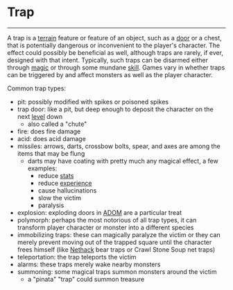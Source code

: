 # Trap

---

A trap is a [terrain](terrain.md) feature or feature of an object, such as a [door](door.md) or a chest, that is potentially dangerous or inconvenient to the player's character. The effect could possibly be beneficial as well, although traps are rarely, if ever, designed with that intent. Typically, such traps can be disarmed either through [magic](magic.md) or through some mundane [skill](skill.md). Games vary in whether traps can be triggered by and affect monsters as well as the player character.

Common trap types:

- pit: possibly modified with spikes or poisoned spikes
- trap door: like a pit, but deep enough to deposit the character on the next [level](level.md) down
  - also called a "chute"
- fire: does fire damage
- acid: does acid damage
- missiles: arrows, darts, crossbow bolts, spear, and axes are among the items that may be flung
  - darts may have coating with pretty much any magical effect, a few examples:
    - reduce [stats](stat.md)
    - reduce [experience](experience.md)
    - cause hallucinations
    - slow the victim
    - paralysis
- explosion: exploding doors in [ADOM](adom.md) are a particular treat
- polymorph: perhaps the most notorious of all trap types, it can transform player character or monster into a different species
- immobilizing traps: these can magically paralyze the victim or they can merely prevent moving out of the trapped square until the character frees himself (like [Nethack](nethack.md) bear traps or Crawl Stone Soup net traps)
- teleportation: the trap teleports the victim
- alarms: these traps merely wake nearby monsters
- summoning: some magical traps summon monsters around the victim
  - a "pinata" "trap" could summon treasure
